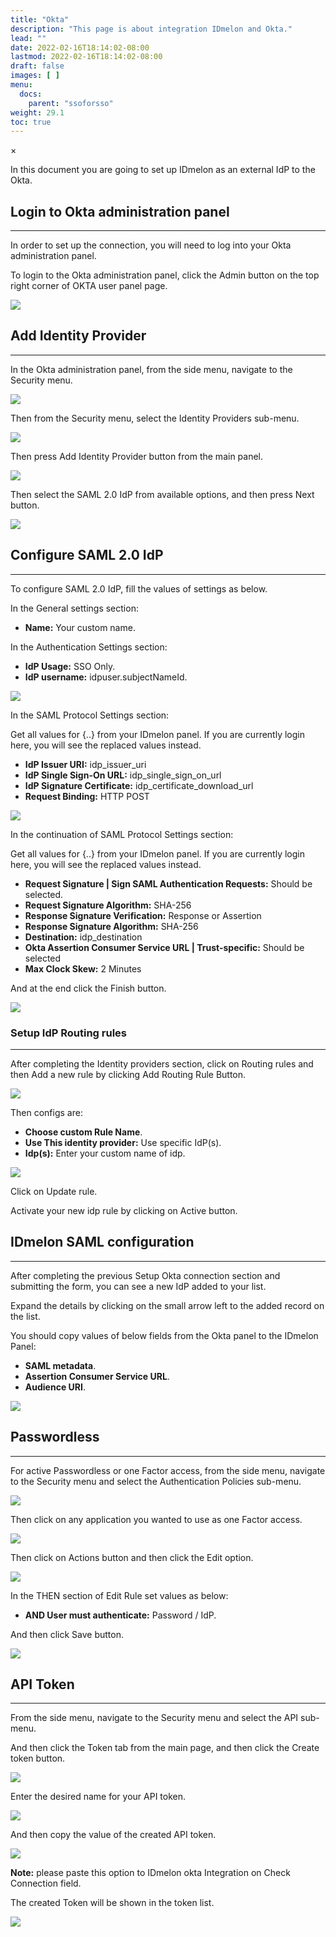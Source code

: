 ```yaml
---
title: "Okta"
description: "This page is about integration IDmelon and Okta."
lead: ""
date: 2022-02-16T18:14:02-08:00
lastmod: 2022-02-16T18:14:02-08:00
draft: false
images: [ ]
menu:
  docs:
    parent: "ssoforsso"
weight: 29.1
toc: true
---
```


<div id="_modal" class="modal">
  <span class="close">&times;</span>
  <img class="modal-content" id="img01">
</div>

In this document you are going to set up IDmelon as an external IdP to the Okta.

## Login to Okta administration panel

---

In order to set up the connection, you will need to log into your Okta administration panel.

To login to the Okta administration panel, click the Admin button on the top right corner of OKTA user panel page.

<img src="/images/vendor/sso/okta_dashboard_01.png" class="doc-img-frame">

## Add Identity Provider

---

In the Okta administration panel, from the side menu, navigate to the Security menu.

<img src="/images/vendor/sso/okta_dashboard_02.png" class="doc-img-frame">

Then from the Security menu, select the Identity Providers sub-menu.

<img src="/images/vendor/sso/okta_dashboard_03.png" class="doc-img-frame">

Then press Add Identity Provider button from the main panel.

<img src="/images/vendor/sso/okta_dashboard_04.png" class="doc-img-frame">

Then select the SAML 2.0 IdP from available options, and then press Next button.

<img src="/images/vendor/sso/okta_dashboard_05.png" class="doc-img-frame">

## Configure SAML 2.0 IdP

---

To configure SAML 2.0 IdP, fill the values of settings as below.

In the General settings section:

- **Name:** Your custom name.

In the Authentication Settings section:

- **IdP Usage:** SSO Only.
- **IdP username:** idpuser.subjectNameId.

<img src="/images/vendor/sso/okta_sso_only.png" class="doc-img-frame">

In the SAML Protocol Settings section:

Get all values for {..} from your IDmelon panel. If you are currently login here, you will see the replaced values
instead.

- **IdP Issuer URI:** idp_issuer_uri
- **IdP Single Sign-On URL:** idp_single_sign_on_url
- **IdP Signature Certificate:** idp_certificate_download_url
- **Request Binding:** HTTP POST

<img src="/images/vendor/sso/okta_dashboard_08.png" class="doc-img-frame">

In the continuation of SAML Protocol Settings section:

Get all values for {..} from your IDmelon panel. If you are currently login here, you will see the replaced values
instead.

- **Request Signature | Sign SAML Authentication Requests:** Should be selected.
- **Request Signature Algorithm:** SHA-256
- **Response Signature Verification:** Response or Assertion
- **Response Signature Algorithm:** SHA-256
- **Destination:** idp_destination
- **Okta Assertion Consumer Service URL | Trust-specific:** Should be selected
- **Max Clock Skew:** 2 Minutes

And at the end click the Finish button.

<img src="/images/vendor/sso/okta_dashboard_09.png" class="doc-img-frame">

### Setup IdP Routing rules

---

After completing the Identity providers section, click on Routing rules and then Add a new rule by clicking Add Routing
Rule Button.

<img src="/images/vendor/sso/okta_rules_01.png" class="doc-img-frame">

Then configs are:

- **Choose custom Rule Name**.
- **Use This identity provider:** Use specific IdP(s).
- **Idp(s):** Enter your custom name of idp.

<img src="/images/vendor/sso/okta_rules_02.png" class="doc-img-frame">

Click on Update rule.

Activate your new idp rule by clicking on Active button.

## IDmelon SAML configuration

---

After completing the previous Setup Okta connection section and submitting the form, you can see a new IdP added to your
list.

Expand the details by clicking on the small arrow left to the added record on the list.

You should copy values of below fields from the Okta panel to the IDmelon Panel:

- **SAML metadata**.
- **Assertion Consumer Service URL**.
- **Audience URI**.

<img src="/images/vendor/sso/okta_dashboard_10.png" class="doc-img-frame">

## Passwordless

---

For active Passwordless or one Factor access, from the side menu, navigate to the Security menu and select the
Authentication Policies sub-menu.

<img src="/images/vendor/sso/okta_passwordless_01.png" class="doc-img-frame">

Then click on any application you wanted to use as one Factor access.

<img src="/images/vendor/sso/okta_policy_01.png" class="doc-img-frame">

Then click on Actions button and then click the Edit option.

<img src="/images/vendor/sso/okta_policy_03.png" class="doc-img-frame">

In the THEN section of Edit Rule set values as below:

- **AND User must authenticate:** Password / IdP.

And then click Save button.

<img src="/images/vendor/sso/okta_policy_02.png" class="doc-img-frame">

## API Token

---

From the side menu, navigate to the Security menu and select the API sub-menu.

And then click the Token tab from the main page, and then click the Create token button.

<img src="/images/vendor/sso/okta_api_01.png" class="doc-img-frame">

Enter the desired name for your API token.

<img src="/images/vendor/sso/okta_api_02.png" class="doc-img-frame">

And then copy the value of the created API token.

<img src="/images/vendor/sso/okta_api_03.png" class="doc-img-frame">

**Note:** please paste this option to IDmelon okta Integration on Check Connection field.

The created Token will be shown in the token list.

<img src="/images/vendor/sso/okta_api_04.png" class="doc-img-frame">
